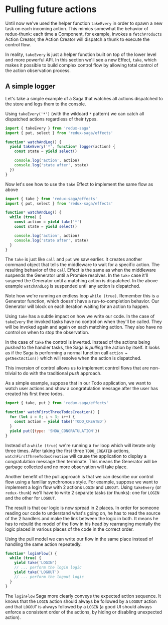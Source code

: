 # Pulling future actions

Until now we've used the helper function `takeEvery` in order to spawn a new task on each incoming action. This mimics somewhat the behavior of redux-thunk: each time a Component, for example, invokes a `fetchProducts` Action Creator, the Action Creator will dispatch a thunk to execute the control flow.

In reality, `takeEvery` is just a helper function built on top of the lower level and more powerful API. In this section we'll see a new Effect, `take`, which makes it possible to build complex control flow by allowing total control of the action observation process.

## A simple logger

Let's take a simple example of a Saga that watches all actions dispatched to the store and logs them to the console.

Using `takeEvery('*')` (with the wildcard `*` pattern) we can catch all dispatched actions regardless of their types.

```javascript
import { takeEvery } from 'redux-saga'
import { put, select } from 'redux-saga/effects'

function* watchAndLog() {
  yield takeEvery('*', function* logger(action) {
    const state = yield select()

    console.log('action', action)
    console.log('state after', state)
  })
}
```

Now let's see how to use the `take` Effect to implement the same flow as above

```javascript
import { take } from 'redux-saga/effects'
import { put, select } from 'redux-saga/effects'

function* watchAndLog() {
  while (true) {
    const action = yield take('*')
    const state = yield select()

    console.log('action', action)
    console.log('state after', state)
  }
}
```

The `take` is just like `call` and `put` we saw earlier. It creates another command object that tells the middleware to wait for a specific action. The resulting behavior of the `call` Effect is the same as when the middleware suspends the Generator until a Promise resolves. In the `take` case it'll suspend the Generator until a matching action is dispatched. In the above example `watchAndLog` is suspended until any action is dispatched.

Note how we're running an endless loop `while (true)`. Remember this is a Generator function, which doesn't have a run-to-completion behavior. Our Generator will block on each iteration waiting for an action to happen.

Using `take` has a subtle impact on how we write our code. In the case of `takeEvery` the invoked tasks have no control on when they'll be called. They will be invoked again and again on each matching action. They also have no control on when to stop the observation.

In the case of `take` the control is inverted. Instead of the actions being *pushed* to the handler tasks, the Saga is *pulling* the action by itself. It looks as if the Saga is performing a normal function call `action = getNextAction()` which will resolve when the action is dispatched.

This inversion of control allows us to implement control flows that are non-trivial to do with the traditional *push* approach.

As a simple example, suppose that in our Todo application, we want to watch user actions and show a congratulation message after the user has created his first three todos.

```javascript
import { take, put } from 'redux-saga/effects'

function* watchFirstThreeTodosCreation() {
  for (let i = 0; i < 3; i++) {
    const action = yield take('TODO_CREATED')
  }
  yield put({type: 'SHOW_CONGRATULATION'})
}
```

Instead of a `while (true)` we're running a `for` loop which will iterate only three times. After taking the first three `TODO_CREATED` actions, `watchFirstThreeTodosCreation` will cause the application to display a congratulation message then terminate. This means the Generator will be garbage collected and no more observation will take place.

Another benefit of the pull approach is that we can describe our control flow using a familiar synchronous style. For example, suppose we want to implement a login flow with 2 actions `LOGIN` and `LOGOUT`. Using `takeEvery` (or `redux-thunk`) we'll have to write 2 separate tasks (or thunks): one for `LOGIN` and the other for `LOGOUT`.

The result is that our logic is now spread in 2 places. In order for someone reading our code to understand what's going on, he has to read the source of the 2 handlers and make the link between the logic in both. It means he has to rebuild the model of the flow in his head by rearranging mentally the logic placed in various places of the code in the correct order.

Using the pull model we can write our flow in the same place instead of handling the same action repeatedly.

```javascript
function* loginFlow() {
  while (true) {
    yield take('LOGIN')
    // ... perform the login logic
    yield take('LOGOUT')
    // ... perform the logout logic
  }
}
```

The `loginFlow` Saga more clearly conveys the expected action sequence. It knows that the `LOGIN` action should always be followed by a `LOGOUT` action and that `LOGOUT` is always followed by a `LOGIN` (a good UI should always enforce a consistent order of the actions, by hiding or disabling unexpected action).
